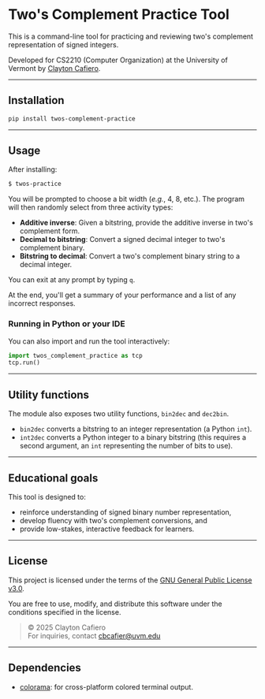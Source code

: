 # Two's Complement Practice Tool

This is a command-line tool for practicing and reviewing two's complement representation of signed integers.

Developed for CS2210 (Computer Organization) at the University of Vermont by [Clayton Cafiero](mailto:cbcafier@uvm.edu).

---

## Installation

```bash
pip install twos-complement-practice
```

---

## Usage

After installing:

```bash
$ twos-practice
```

You will be prompted to choose a bit width (_e.g._, 4, 8, etc.). The program will then randomly select from three activity types:

- **Additive inverse**: Given a bitstring, provide the additive inverse in two's complement form.
- **Decimal to bitstring**: Convert a signed decimal integer to two's complement binary.
- **Bitstring to decimal**: Convert a two's complement binary string to a decimal integer.

You can exit at any prompt by typing `q`.

At the end, you'll get a summary of your performance and a list of any incorrect responses.

### Running in Python or your IDE

You can also import and run the tool interactively:

```python
import twos_complement_practice as tcp
tcp.run()
```

---

## Utility functions

The module also exposes two utility functions, `bin2dec` and `dec2bin`.

* `bin2dec` converts a bitstring to an integer representation (a Python `int`).
* `int2dec` converts a Python integer to a binary bitstring (this requires a second argument, an `int` representing the number of bits to use).

---

## Educational goals

This tool is designed to:

- reinforce understanding of signed binary number representation,
- develop fluency with two's complement conversions, and
- provide low-stakes, interactive feedback for learners.

---

## License

This project is licensed under the terms of the [GNU General Public License v3.0](https://www.gnu.org/licenses/gpl-3.0.html).

You are free to use, modify, and distribute this software under the conditions specified in the license.

> © 2025 Clayton Cafiero  
> For inquiries, contact [cbcafier@uvm.edu](mailto:cbcafier@uvm.edu)

---

## Dependencies

- [colorama](https://pypi.org/project/colorama/): for cross-platform colored terminal output.
